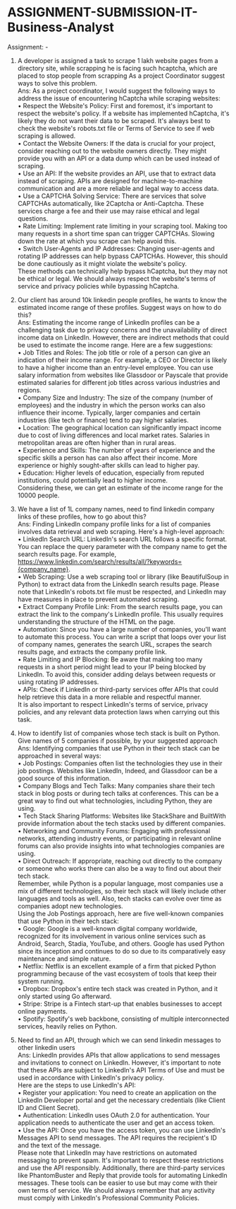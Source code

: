 # ASSIGNMENT-SUBMISSION-IT-Business-Analyst
Assignment: - 
1. A developer is assigned a task to scrape 1 lakh website pages from a directory site, while scrapping he is facing such hcaptcha, which are placed to stop people from scrapping As a project Coordinator suggest ways to solve this problem.  
Ans: As a project coordinator, I would suggest the following ways to address the issue of encountering hCaptcha while scraping websites:  
•	Respect the Website's Policy: First and foremost, it's important to respect the website's policy. If a website has implemented hCaptcha, it's likely they do not want their data to be scraped. It's always best to check the website's robots.txt file or Terms of Service to see if web scraping is allowed.  
•	Contact the Website Owners: If the data is crucial for your project, consider reaching out to the website owners directly. They might provide you with an API or a data dump which can be used instead of scraping.  
•	Use an API: If the website provides an API, use that to extract data instead of scraping. APIs are designed for machine-to-machine communication and are a more reliable and legal way to access data.  
•	Use a CAPTCHA Solving Service: There are services that solve CAPTCHAs automatically, like 2Captcha or Anti-Captcha. These services charge a fee and their use may raise ethical and legal questions.  
•	Rate Limiting: Implement rate limiting in your scraping tool. Making too many requests in a short time span can trigger CAPTCHAs. Slowing down the rate at which you scrape can help avoid this.  
•	Switch User-Agents and IP Addresses: Changing user-agents and rotating IP addresses can help bypass CAPTCHAs. However, this should be done cautiously as it might violate the website's policy.  
These methods can technically help bypass hCaptcha, but they may not be ethical or legal. We should always respect the website's terms of service and privacy policies while bypassing hCaptcha.  

 2. Our client has around 10k linkedin people profiles, he wants to know the estimated income range of these profiles. Suggest ways on how to do this?  
Ans: Estimating the income range of LinkedIn profiles can be a challenging task due to privacy concerns and the unavailability of direct income data on LinkedIn. However, there are indirect methods that could be used to estimate the income range. Here are a few suggestions:  
•	Job Titles and Roles: The job title or role of a person can give an indication of their income range. For example, a CEO or Director is likely to have a higher income than an entry-level employee. You can use salary information from websites like Glassdoor or Payscale that provide estimated salaries for different job titles across various industries and regions.  
•	Company Size and Industry: The size of the company (number of employees) and the industry in which the person works can also influence their income. Typically, larger companies and certain industries (like tech or finance) tend to pay higher salaries.  
•	Location: The geographical location can significantly impact income due to cost of living differences and local market rates. Salaries in metropolitan areas are often higher than in rural areas.  
•	Experience and Skills: The number of years of experience and the specific skills a person has can also affect their income. More experience or highly sought-after skills can lead to higher pay.  
•	Education: Higher levels of education, especially from reputed institutions, could potentially lead to higher income.  
Considering these, we can get an estimate of the income range for the 10000 people.  
3. We have a list of 1L company names, need to find linkedin company links of these profiles, how to go about this?  
Ans: Finding LinkedIn company profile links for a list of companies involves data retrieval and web scraping. Here's a high-level approach:  
•	LinkedIn Search URL: LinkedIn's search URL follows a specific format. You can replace the query parameter with the company name to get the search results page. For example, https://www.linkedin.com/search/results/all/?keywords={company_name}.  
•	Web Scraping: Use a web scraping tool or library (like BeautifulSoup in Python) to extract data from the LinkedIn search results page. Please note that LinkedIn's robots.txt file must be respected, and LinkedIn may have measures in place to prevent automated scraping.  
•	Extract Company Profile Link: From the search results page, you can extract the link to the company's LinkedIn profile. This usually requires understanding the structure of the HTML on the page.  
•	Automation: Since you have a large number of companies, you'll want to automate this process. You can write a script that loops over your list of company names, generates the search URL, scrapes the search results page, and extracts the company profile link.  
•	Rate Limiting and IP Blocking: Be aware that making too many requests in a short period might lead to your IP being blocked by LinkedIn. To avoid this, consider adding delays between requests or using rotating IP addresses.  
•	APIs: Check if LinkedIn or third-party services offer APIs that could help retrieve this data in a more reliable and respectful manner.  
It is also important to respect LinkedIn's terms of service, privacy policies, and any relevant data protection laws when carrying out this task.  
 4. How to identify list of companies whose tech stack is built on Python. Give names of 5 companies if possible, by your suggested approach  
Ans: Identifying companies that use Python in their tech stack can be approached in several ways:  
•	Job Postings: Companies often list the technologies they use in their job postings. Websites like LinkedIn, Indeed, and Glassdoor can be a good source of this information.  
•	Company Blogs and Tech Talks: Many companies share their tech stack in blog posts or during tech talks at conferences. This can be a great way to find out what technologies, including Python, they are using.  
•	Tech Stack Sharing Platforms: Websites like StackShare and BuiltWith provide information about the tech stacks used by different companies.  
•	Networking and Community Forums: Engaging with professional networks, attending industry events, or participating in relevant online forums can also provide insights into what technologies companies are using.  
•	Direct Outreach: If appropriate, reaching out directly to the company or someone who works there can also be a way to find out about their tech stack.  
Remember, while Python is a popular language, most companies use a mix of different technologies, so their tech stack will likely include other languages and tools as well. Also, tech stacks can evolve over time as companies adopt new technologies.  
Using the Job Postings approach, here are five well-known companies that use Python in their tech stack:  
•	Google: Google is a well-known digital company worldwide, recognized for its involvement in various online services such as Android, Search, Stadia, YouTube, and others. Google has used Python since its inception and continues to do so due to its comparatively easy maintenance and simple nature.  
•	Netflix: Netflix is an excellent example of a firm that picked Python programming because of the vast ecosystem of tools that keep their system running.  
•	Dropbox: Dropbox's entire tech stack was created in Python, and it only started using Go afterward.  
•	Stripe: Stripe is a Fintech start-up that enables businesses to accept online payments.  
•	Spotify: Spotify's web backbone, consisting of multiple interconnected services, heavily relies on Python.  
5. Need to find an API, through which we can send linkedin messages to other linkedin users  
Ans: LinkedIn provides APIs that allow applications to send messages and invitations to connect on LinkedIn. However, it's important to note that these APIs are subject to LinkedIn's API Terms of Use and must be used in accordance with LinkedIn's privacy policy.  
Here are the steps to use LinkedIn's API:  
•	Register your application: You need to create an application on the LinkedIn Developer portal and get the necessary credentials (like Client ID and Client Secret).  
•	Authentication: LinkedIn uses OAuth 2.0 for authentication. Your application needs to authenticate the user and get an access token.  
•	Use the API: Once you have the access token, you can use LinkedIn's Messages API to send messages. The API requires the recipient's ID and the text of the message.  
Please note that LinkedIn may have restrictions on automated messaging to prevent spam. It's important to respect these restrictions and use the API responsibly.
Additionally, there are third-party services like PhantomBuster and Reply that provide tools for automating LinkedIn messages. These tools can be easier to use but may come with their own terms of service.
We should always remember that any activity must comply with LinkedIn's Professional Community Policies.  

